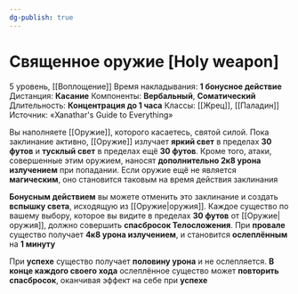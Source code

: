 ```yaml
---
dg-publish: true
---
```

# Священное оружие [Holy weapon]
5 уровень, [[Воплощение]]
Время накладывания: **1 бонусное действие**
Дистанция: **Касание**
Компоненты: **Вербальный**, **Соматический**
Длительность: **Концентрация до 1 часа**
Классы: [[Жрец]], [[Паладин]]
Источник: «Xanathar's Guide to Everything»

Вы наполняете [[Оружие]], которого касаетесь, святой силой. Пока заклинание активно, [[Оружие]] излучает **яркий свет** в пределах **30 футов** и **тусклый свет** в пределах ещё **30 футов**. Кроме того, атаки, совершенные этим оружием, наносят **дополнительно 2к8 урона излучением** при попадании. Если оружие ещё не является **магическим**, оно становится таковым на время действия заклинания

**Бонусным действием** вы можете отменить это заклинание и создать **вспышку света**, исходящую из [[Оружие|оружия]]. Каждое существо по вашему выбору, которое вы видите в пределах **30 футов** от [[Оружие|оружия]], должно совершить **спасбросок Телосложения**. При **провале** существо получает **4к8 урона излучением**, и становится **ослеплённым** на **1 минуту**

При **успехе** существо получает **половину урона** и не ослепляется. **В конце каждого своего хода** ослеплённое существо может **повторить спасбросок**, оканчивая эффект на себе при **успехе**